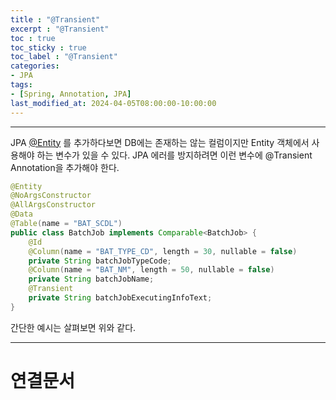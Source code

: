 ```yaml
---
title : "@Transient"
excerpt : "@Transient"
toc : true
toc_sticky : true
toc_label : "@Transient"
categories:
- JPA
tags:
- [Spring, Annotation, JPA]
last_modified_at: 2024-04-05T08:00:00-10:00:00
---
```

  
---
  
 JPA [@Entity](../../jpa/jpa-@Entity) 를 추가하다보면 DB에는 존재하는 않는 컬럼이지만 Entity 객체에서 사용해야 하는 변수가 있을 수 있다. JPA 에러를 방지하려면 이런 변수에 @Transient Annotation을 추가해야 한다.
  
```java
@Entity  
@NoArgsConstructor  
@AllArgsConstructor  
@Data  
@Table(name = "BAT_SCDL")  
public class BatchJob implements Comparable<BatchJob> {  
    @Id  
    @Column(name = "BAT_TYPE_CD", length = 30, nullable = false)  
    private String batchJobTypeCode;  
    @Column(name = "BAT_NM", length = 50, nullable = false)  
    private String batchJobName;  
    @Transient  
    private String batchJobExecutingInfoText;
}
```

 간단한 예시는 살펴보면 위와 같다.

---
  
# 연결문서
